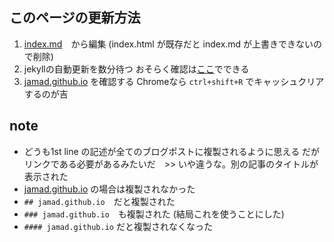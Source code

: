 <link rel="stylesheet" type="text/css" href="/assets/css/styles.css">

## このページの更新方法 
1. [index.md](https://github.com/jamad/jamad.github.io/edit/master/index.md)　から編集 (index.html が既存だと index.md が上書きできないので削除)
2. jekyllの自動更新を数分待つ おそらく確認は[ここ](https://github.com/jamad/jamad.github.io/actions)でできる
3. [jamad.github.io](https://jamad.github.io/) を確認する Chromeなら `ctrl+shift+R` でキャッシュクリアするのが吉

## note
* どうも1st line の記述が全てのブログポストに複製されるように思える  だがリンクである必要があるみたいだ　>> いや違うな。別の記事のタイトルが表示された
* [jamad.github.io](https://jamad.github.io/) の場合は複製されなかった
* `## jamad.github.io`　だと複製された
* `### jamad.github.io`　も複製された (結局これを使うことにした)
* `#### jamad.github.io` だと複製されなくなった

